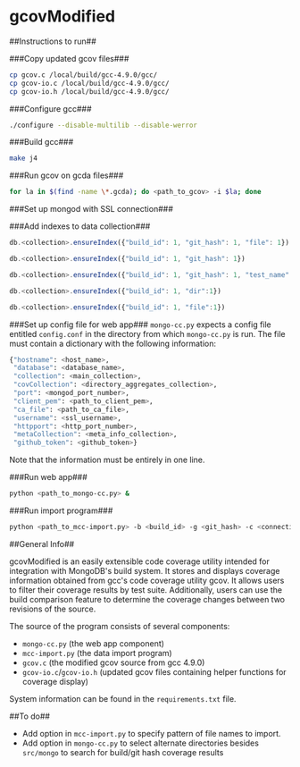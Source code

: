gcovModified
============

##Instructions to run##

###Copy updated gcov files###

```bash
cp gcov.c /local/build/gcc-4.9.0/gcc/
cp gcov-io.c /local/build/gcc-4.9.0/gcc/
cp gcov-io.h /local/build/gcc-4.9.0/gcc/
```

###Configure gcc###

```bash
./configure --disable-multilib --disable-werror
```

###Build gcc###

```bash
make j4
```

###Run gcov on gcda files###

```bash
for la in $(find -name \*.gcda); do <path_to_gcov> -i $la; done
```

###Set up mongod with SSL connection###

###Add indexes to data collection###
```javascript
db.<collection>.ensureIndex({"build_id": 1, "git_hash": 1, "file": 1})

db.<collection>.ensureIndex({"build_id": 1, "git_hash": 1})

db.<collection>.ensureIndex({"build_id": 1, "git_hash": 1, "test_name": 1, "file": 1})

db.<collection>.ensureIndex({"build_id": 1, "dir":1})

db.<collection>.ensureIndex({"build_id": 1, "file":1})
```
###Set up config file for web app###
`mongo-cc.py` expects a config file entitled `config.conf` 
in the directory from which `mongo-cc.py` is run.
The file must contain a dictionary with the following information:

```python
{"hostname": <host_name>, 
 "database": <database_name>, 
 "collection": <main_collection>, 
 "covCollection": <directory_aggregates_collection>, 
 "port": <mongod_port_number>, 
 "client_pem": <path_to_client_pem>, 
 "ca_file": <path_to_ca_file>, 
 "username": <ssl_username>, 
 "httpport": <http_port_number>, 
 "metaCollection": <meta_info_collection>, 
 "github_token": <github_token>}
```

Note that the information must be entirely in one line.

###Run web app###
```bash
python <path_to_mongo-cc.py> &
```

###Run import program###
```bash
python <path_to_mcc-import.py> -b <build_id> -g <git_hash> -c <connection_url> -t <test_name> -a <branch_name> -p <platform_name> -r <root_directory> -d <build_date>
```

##General Info##

gcovModified is an easily extensible code coverage utility intended for integration with MongoDB's 
build system. It stores and displays coverage information obtained from gcc's code coverage utility
gcov. It allows users to filter their coverage results by test suite. Additionally, users can use
the build comparison feature to determine the coverage changes between two revisions of the source.

The source of the program consists of several components:
* `mongo-cc.py` (the web app component)
* `mcc-import.py` (the data import program)
* `gcov.c` (the modified gcov source from gcc 4.9.0)
* `gcov-io.c`/`gcov-io.h` (updated gcov files containing helper functions for coverage display)

System information can be found in the `requirements.txt` file.

##To do##
* Add option in `mcc-import.py` to specify pattern of file names to 
import. 
* Add option in `mongo-cc.py` to select alternate directories
besides `src/mongo` to search for build/git hash coverage results

